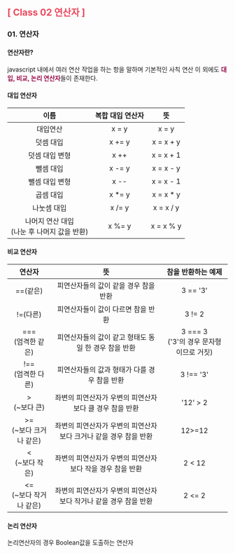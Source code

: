 <h2 style="color: #EB4A5F; font-weight: bold;">[ Class 02 연산자 ]</h2>

### 01. 연산자
#### 연산자란?
javascript 내에서 여러 연산 작업을 하는 항을 말하며 기본적인 사칙 연산 이 외에도 <span style="color: #970747; font-weight: bold;">대입, 비교, 논리 연산자</span>들이 존재한다.

#### 대입 연산자

| 이름 | 복합 대입 연산자 | 뜻 |
|:------:|:------:|:------:| 
| 대입연산 | x = y | x = y |
| 덧셈 대입 | x += y | x = x + y |
| 덧셈 대입 변형 | x ++ | x = x + 1 |
| 뺄셈 대입 | x -= y | x = x - y |
| 뺄셈 대입 변형 | x -- | x = x - 1 |
| 곱셈 대입 | x *= y | x = x * y |
| 나눗셈 대입 | x /= y | x = x / y |
| 나머지 연산 대입<br>(나눈 후 나머지 값을 반환) | x %= y | x = x % y |


#### 비교 연산자

| 연산자 | 뜻 | 참을 반환하는 예제 |
|:------:|:------:|:------:| 
| ==(같은) | 피연산자들의 값이 같을 경우 참을 반환 | 3 == '3' |
| !=(다른) | 피연산자들이 값이 다르면 참을 반환 | 3 != 2 |
| ===<br>(엄격한 같은) | 피연산자들의 값이 같고 형태도 동일 한 경우 참을 반환  | 3 === 3 <br>('3'의 경우 문자형이므로 거짓) |
| !==<br>(엄격한 다른) | 피연산자들의 값과 형태가 다를 경우 참을 반환 | 3 !== '3' |
| ><br>(~보다 큰) | 좌변의 피연산자가 우변의 피연산자 보다 클 경우 참을 반환 | '12' > 2 |
| >=<br>(~보다 크거나 같은) | 좌변의 피연산자가 우변의 피연산자 보다 크거나 같을 경우 참을 반환 | 12>=12 |
| <<br>(~보다 작은) | 좌변의 피연산자가 우변의 피연산자 보다 작을 경우 참을 반환 | 2 < 12 |
| <=<br>(~보다 작거나 같은) | 좌변의 피연산자가 우변의 피연산자 보다 작거나 같을 경우 참을 반환 | 2 <= 2 |

#### 논리 연산자
논리연산자의 경우 Boolean값을 도출하는 연산자